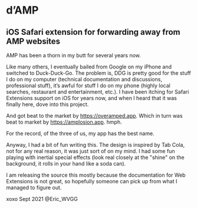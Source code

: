 # d’AMP
## iOS Safari extension for forwarding away from AMP websites

AMP has been a thorn in my butt for several years now. 

Like many others, I eventually bailed from Google on my iPhone and switched to Duck-Duck-Go. The problem is, DDG is pretty good for the stuff I do on my computer (technical documentation and discussions, professional stuff), it’s awful for stuff I do on my phone (highly local searches, restaurant and entertainment, etc.). I have been itching for Safari Extensions support on iOS for years now, and when I heard that it was finally here, dove into this project.

And got beat to the market by https://overamped.app. Which in turn was beat to market by https://amplosion.app. hmph.

For the record, of the three of us, my app has the best name.

Anyway, I had a bit of fun writing this. The design is inspired by Tab Cola, not for any real reason, it was just sort of on my mind. I had some fun playing with inertial special effects (look real closely at the "shine" on the background, it rolls in your hand like a soda can).

I am releasing the source this mostly because the documentation for Web Extensions is not great, so hopefully someone can pick up from what I managed to figure out.

xoxo Sept 2021 @Eric_WVGG
